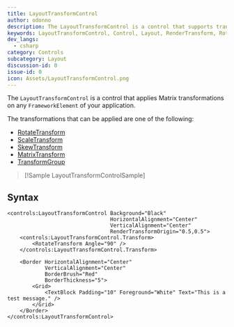 ```yaml
---
title: LayoutTransformControl
author: odonno
description: The LayoutTransformControl is a control that supports transformations on FrameworkElement as if applied by LayoutTransform.
keywords: LayoutTransformControl, Control, Layout, RenderTransform, RotateTransform, ScaleTransform, SkewTransform, Transform
dev_langs:
  - csharp
category: Controls
subcategory: Layout
discussion-id: 0
issue-id: 0
icon: Assets/LayoutTransformControl.png
---
```


The `LayoutTransformControl` is a control that applies Matrix transformations on any `FrameworkElement` of your application.

The transformations that can be applied are one of the following:

* [RotateTransform](https://learn.microsoft.com/uwp/api/windows.ui.xaml.media.rotatetransform)
* [ScaleTransform](https://learn.microsoft.com/uwp/api/windows.ui.xaml.media.scaletransform)
* [SkewTransform](https://learn.microsoft.com/uwp/api/windows.ui.xaml.media.skewtransform)
* [MatrixTransform](https://learn.microsoft.com/uwp/api/windows.ui.xaml.media.matrixtransform)
* [TransformGroup](https://learn.microsoft.com/uwp/api/windows.ui.xaml.media.transformgroup)

> [!Sample LayoutTransformControlSample]

## Syntax

```xaml
<controls:LayoutTransformControl Background="Black" 
                                 HorizontalAlignment="Center" 
                                 VerticalAlignment="Center"
                                 RenderTransformOrigin="0.5,0.5">
    <controls:LayoutTransformControl.Transform>
        <RotateTransform Angle="90" />
    </controls:LayoutTransformControl.Transform>

    <Border HorizontalAlignment="Center" 
            VerticalAlignment="Center"
            BorderBrush="Red"
            BorderThickness="5">
        <Grid>
            <TextBlock Padding="10" Foreground="White" Text="This is a test message." />
        </Grid>
    </Border>
</controls:LayoutTransformControl>
```

